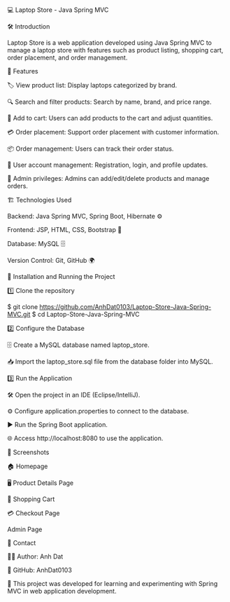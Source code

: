 💻 Laptop Store - Java Spring MVC

🛠 Introduction

Laptop Store is a web application developed using Java Spring MVC to manage a laptop store with features such as product listing, shopping cart, order placement, and order management.

🚀 Features

🏷 View product list: Display laptops categorized by brand.

🔍 Search and filter products: Search by name, brand, and price range.

🛒 Add to cart: Users can add products to the cart and adjust quantities.

💳 Order placement: Support order placement with customer information.

📦 Order management: Users can track their order status.

👤 User account management: Registration, login, and profile updates.

🔑 Admin privileges: Admins can add/edit/delete products and manage orders.

🏗 Technologies Used

Backend: Java Spring MVC, Spring Boot, Hibernate ⚙️

Frontend: JSP, HTML, CSS, Bootstrap 🎨

Database: MySQL 🗄

Version Control: Git, GitHub 🌍

📌 Installation and Running the Project

1️⃣ Clone the repository

$ git clone https://github.com/AnhDat0103/Laptop-Store-Java-Spring-MVC.git
$ cd Laptop-Store-Java-Spring-MVC

2️⃣ Configure the Database

🗄 Create a MySQL database named laptop_store.

📥 Import the laptop_store.sql file from the database folder into MySQL.

3️⃣ Run the Application

🛠 Open the project in an IDE (Eclipse/IntelliJ).

⚙️ Configure application.properties to connect to the database.

▶️ Run the Spring Boot application.

🌐 Access http://localhost:8080 to use the application.

📸 Screenshots

🏠 Homepage




🖥 Product Details Page

🛒 Shopping Cart


💳 Checkout Page


Admin Page






📩 Contact

👨‍💻 Author: Anh Dat

🐙 GitHub: AnhDat0103

📢 This project was developed for learning and experimenting with Spring MVC in web application development.

